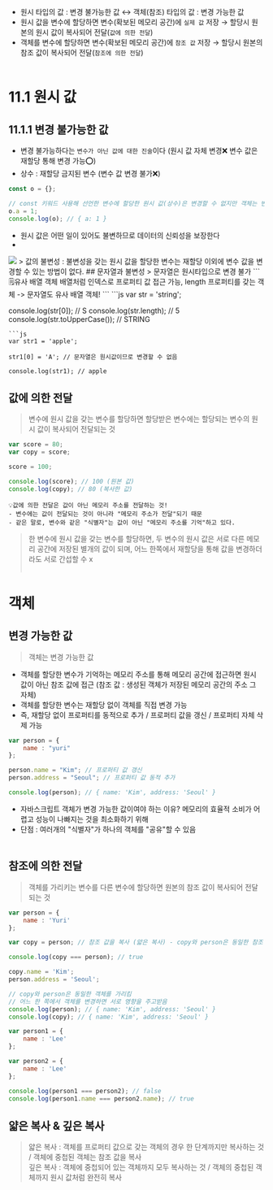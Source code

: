 + 원시 타입의 값 : 변경 불가능한 값 ↔ 객체(참조) 타입의 값 : 변경 가능한 값 <br/>
+ 원시 값을 변수에 할당하면 변수(확보된 메모리 공간)에 `실제 값` 저장 → 할당시 원본의 원시 값이 복사되어 전달(`값에 의한 전달`)
+ 객체를 변수에 할당하면 변수(확보된 메모리 공간)에 `참조 값` 저장 → 할당시 원본의 참조 값이 복사되어 전달(`참조에 의한 전달`)
<br/><br/>
# 11.1 원시 값
## 11.1.1 변경 불가능한 값
+ 변경 불가능하다는 `변수가 아닌 값에 대한 진술`이다 (원시 값 자체 변경❌ 변수 값은 재할당 통해 변경 가능⭕) <br/>
+ 상수 : 재할당 금지된 변수 (변수 값 변경 불가❌)
```js
const o = {};

// const 키워드 사용해 선언한 변수에 할당한 원시 값(상수)은 변경할 수 없지만 객체는 변경할 수 있다 
o.a = 1; 
console.log(o); // { a: 1 }
```
+ 원시 값은 어떤 일이 있어도 불변하므로 데이터의 신뢰성을 보장한다
+ 
<img src ="https://velog.velcdn.com/images%2Fmr_chu%2Fpost%2F6eec5b62-8105-483e-bfff-088b9318c8dd%2F%EB%B3%80%EC%88%98%20%EC%9E%AC%ED%95%A0%EB%8B%B9.jpeg"/>
> 값의 불변성 : 불변성을 갖는 원시 값을 할당한 변수는 재할당 이외에 변수 값을 변경할 수 있는 방법이 없다.
## 문자열과 불변성
> 문자열은 원시타입으로 변경 불가
```
🗒️유사 배열 객체
배열처럼 인덱스로 프로퍼티 값 접근 가능, length 프로퍼티를 갖는 객체
-> 문자열도 유사 배열 객체!
```
```js
var str = 'string';

console.log(str[0]); // S
console.log(str.length); // 5
console.log(str.toUpperCase()); // STRING
```
```js
var str1 = 'apple';

str1[0] = 'A'; // 문자열은 원시값이므로 변경할 수 없음

console.log(str1); // apple   
```
## 값에 의한 전달
> 변수에 원시 값을 갖는 변수를 할당하면 할당받은 변수에는 할당되는 변수의 원시 값이 복사되어 전달되는 것
```js
var score = 80;
var copy = score;

score = 100;

console.log(score); // 100 (원본 값)
console.log(copy); // 80 (복사한 값)
```
```
💡값에 의한 전달은 값이 아닌 메모리 주소를 전달하는 것!
- 변수에는 값이 전달되는 것이 아니라 "메모리 주소가 전달"되기 때문
- 같은 말로, 변수와 같은 "식별자"는 값이 아닌 "메모리 주소를 기억"하고 있다.
```
> 한 변수에 원시 값을 갖는 변수를 할당하면, 두 변수의 원시 값은 서로 다른 메모리 공간에 저장된 별개의 값이 되며, 어느 한쪽에서 재할당을 통해 값을 변경하더라도 서로 간섭할 수 x
<br/><br/>
# 객체
## 변경 가능한 값
> 객체는 변경 가능한 값
+ 객체를 할당한 변수가 기억하는 메모리 주소를 통해 메모리 공간에 접근하면 원시 값이 아닌 참조 값에 접근
  (참조 값 : 생성된 객체가 저장된 메모리 공간의 주소 그 자체)
+ 객체를 할당한 변수는 재할당 없이 객체를 직접 변경 가능
+ 즉, 재할당 없이 프로퍼티를 동적으로 추가 / 프로퍼티 값을 갱신 / 프로퍼티 자체 삭제 가능
```js
var person = {
    name : "yuri"
};

person.name = "Kim"; // 프로퍼티 값 갱신
person.address = "Seoul"; // 프로퍼티 값 동적 추가

console.log(person); // { name: 'Kim', address: 'Seoul' }
```
+ 자바스크립트 객체가 변경 가능한 값이여야 하는 이유? 메모리의 효율적 소비가 어렵고 성능이 나빠지는 것을 최소화하기 위해
+ 단점 : 여러개의 "식별자"가 하나의 객체를 "공유"할 수 있음
<br/><br/>
## 참조에 의한 전달
> 객체를 가리키는 변수를 다른 변수에 할당하면 원본의 참조 값이 복사되어 전달되는 것
```js
var person = {
    name : 'Yuri'
};

var copy = person; // 참조 값을 복사 (얇은 복사) - copy와 person은 동일한 참조 값 가짐

console.log(copy === person); // true

copy.name = 'Kim';
person.address = 'Seoul';

// copy와 person은 동일한 객체를 가리킴 
// 어느 한 쪽에서 객체를 변경하면 서로 영향을 주고받음
console.log(person); // { name: 'Kim', address: 'Seoul' }
console.log(copy); // { name: 'Kim', address: 'Seoul' }
```
```js
var person1 = {
    name : 'Lee'
};

var person2 = {
    name : 'Lee'
};

console.log(person1 === person2); // false
console.log(person1.name === person2.name); // true
```
## 얇은 복사 & 깊은 복사
> 얇은 복사 : 객체를 프로퍼티 값으로 갖는 객체의 경우 한 단계까지만 복사하는 것 / 객체에 중첩된 객체는 참조 값을 복사<br/>
> 깊은 복사 : 객체에 중첩되어 있는 객체까지 모두 복사하는 것 / 객체의 중첩된 객체까지 원시 값처럼 완전히 복사











